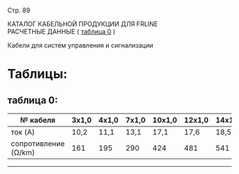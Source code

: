 Стр. 89

КАТАЛОГ КАБЕЛЬНОЙ ПРОДУКЦИИ ДЛЯ FRLINE  
РАСЧЕТНЫЕ ДАННЫЕ 
(
<a href="#5ee55322-ac83-479c-ae9b-4b2d6c5623ee">таблица 0</a>
)

Кабели для систем управления и сигнализации  

# Таблицы:

## таблица 0:

| № кабеля | 3x1,0 | 4x1,0 | 7x1,0 | 10x1,0 | 12x1,0 | 14x1,0 | 19x1,0 | 24x1,0 | 27x1,0 | 30x1,0 | 37x1,0 | 52x1,0 |
|-----------|-------|-------|--------|---------|---------|---------|---------|---------|---------|---------|---------|--------|
| ток (A)   | 10,2  | 11,1  | 13,1   | 17,1    | 17,6    | 18,5    | 20,5    | 24,3    | 24,8    | 25,7    | 28,1    | 32,9   |
| сопротивление (Ω/km)| 161   | 195   | 290     | 424      | 481     | 541     | 691     | 880     | 963     | 1050    | 1282    | 1727   |

---
